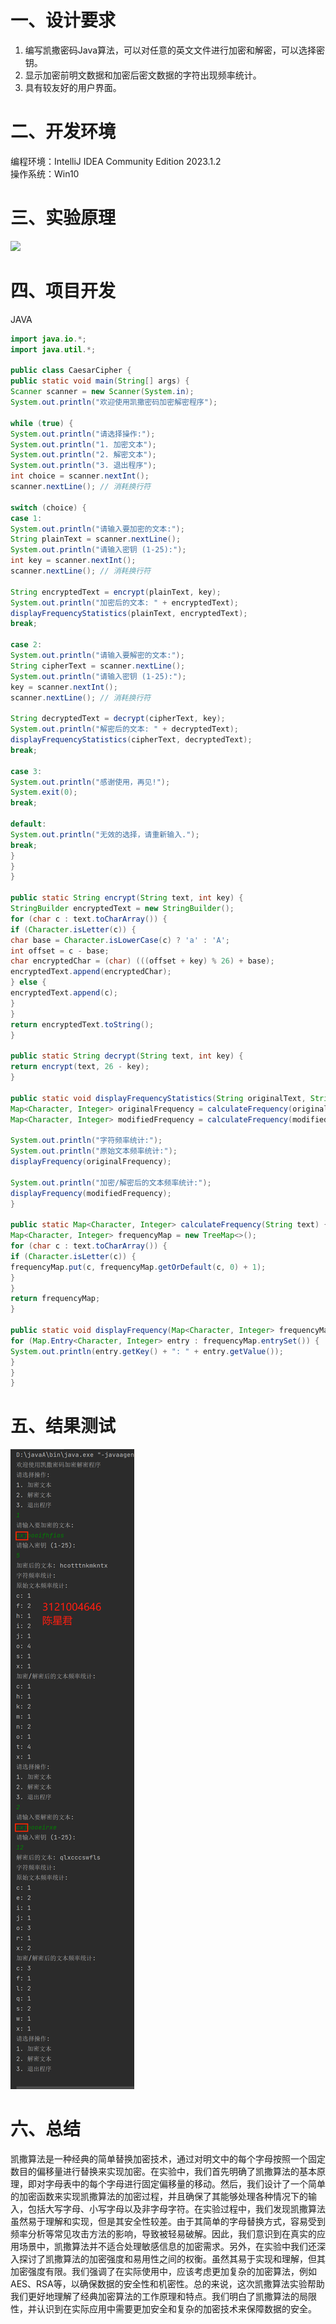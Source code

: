 # 一、设计要求
1. 编写凯撒密码Java算法，可以对任意的英文文件进行加密和解密，可以选择密钥。  
2. 显示加密前明文数据和加密后密文数据的字符出现频率统计。  
3. 具有较友好的用户界面。

# 二、开发环境
编程环境：IntelliJ IDEA Community Edition 2023.1.2  
操作系统：Win10

# 三、实验原理
![](imags/Caesar's-algorithm.png)
# 四、项目开发
JAVA
```java
import java.io.*;
import java.util.*;

public class CaesarCipher {
public static void main(String[] args) {
Scanner scanner = new Scanner(System.in);
System.out.println("欢迎使用凯撒密码加密解密程序");

while (true) {
System.out.println("请选择操作:");
System.out.println("1. 加密文本");
System.out.println("2. 解密文本");
System.out.println("3. 退出程序");
int choice = scanner.nextInt();
scanner.nextLine(); // 消耗换行符

switch (choice) {
case 1:
System.out.println("请输入要加密的文本:");
String plainText = scanner.nextLine();
System.out.println("请输入密钥 (1-25):");
int key = scanner.nextInt();
scanner.nextLine(); // 消耗换行符

String encryptedText = encrypt(plainText, key);
System.out.println("加密后的文本: " + encryptedText);
displayFrequencyStatistics(plainText, encryptedText);
break;

case 2:
System.out.println("请输入要解密的文本:");
String cipherText = scanner.nextLine();
System.out.println("请输入密钥 (1-25):");
key = scanner.nextInt();
scanner.nextLine(); // 消耗换行符

String decryptedText = decrypt(cipherText, key);
System.out.println("解密后的文本: " + decryptedText);
displayFrequencyStatistics(cipherText, decryptedText);
break;

case 3:
System.out.println("感谢使用，再见!");
System.exit(0);
break;

default:
System.out.println("无效的选择，请重新输入.");
break;
}
}
}

public static String encrypt(String text, int key) {
StringBuilder encryptedText = new StringBuilder();
for (char c : text.toCharArray()) {
if (Character.isLetter(c)) {
char base = Character.isLowerCase(c) ? 'a' : 'A';
int offset = c - base;
char encryptedChar = (char) (((offset + key) % 26) + base);
encryptedText.append(encryptedChar);
} else {
encryptedText.append(c);
}
}
return encryptedText.toString();
}

public static String decrypt(String text, int key) {
return encrypt(text, 26 - key);
}

public static void displayFrequencyStatistics(String originalText, String modifiedText) {
Map<Character, Integer> originalFrequency = calculateFrequency(originalText);
Map<Character, Integer> modifiedFrequency = calculateFrequency(modifiedText);

System.out.println("字符频率统计:");
System.out.println("原始文本频率统计:");
displayFrequency(originalFrequency);

System.out.println("加密/解密后的文本频率统计:");
displayFrequency(modifiedFrequency);
}

public static Map<Character, Integer> calculateFrequency(String text) {
Map<Character, Integer> frequencyMap = new TreeMap<>();
for (char c : text.toCharArray()) {
if (Character.isLetter(c)) {
frequencyMap.put(c, frequencyMap.getOrDefault(c, 0) + 1);
}
}
return frequencyMap;
}

public static void displayFrequency(Map<Character, Integer> frequencyMap) {
for (Map.Entry<Character, Integer> entry : frequencyMap.entrySet()) {
System.out.println(entry.getKey() + ": " + entry.getValue());
}
}
}

```
# 五、结果测试
![](Caesar_sy.png)
# 六、总结
凯撒算法是一种经典的简单替换加密技术，通过对明文中的每个字母按照一个固定数目的偏移量进行替换来实现加密。在实验中，我们首先明确了凯撒算法的基本原理，即对字母表中的每个字母进行固定偏移量的移动。然后，我们设计了一个简单的加密函数来实现凯撒算法的加密过程，并且确保了其能够处理各种情况下的输入，包括大写字母、小写字母以及非字母字符。在实验过程中，我们发现凯撒算法虽然易于理解和实现，但是其安全性较差。由于其简单的字母替换方式，容易受到频率分析等常见攻击方法的影响，导致被轻易破解。因此，我们意识到在真实的应用场景中，凯撒算法并不适合处理敏感信息的加密需求。另外，在实验中我们还深入探讨了凯撒算法的加密强度和易用性之间的权衡。虽然其易于实现和理解，但其加密强度有限。我们强调了在实际使用中，应该考虑更加复杂的加密算法，例如AES、RSA等，以确保数据的安全性和机密性。总的来说，这次凯撒算法实验帮助我们更好地理解了经典加密算法的工作原理和特点。我们明白了凯撒算法的局限性，并认识到在实际应用中需要更加安全和复杂的加密技术来保障数据的安全。